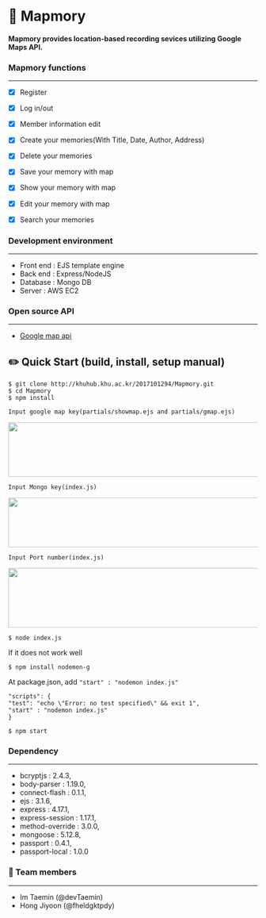 # 📒 Mapmory

#### Mapmory provides location-based recording sevices utilizing Google Maps API.


### Mapmory functions
-----------------
- [x] Register
- [x] Log in/out
- [x] Member information edit
- [x] Create your memories(With Title, Date, Author, Address)
- [x] Delete your memories
- [x] Save your memory with map
- [x] Show your memory with map
- [x] Edit your memory with map
- [x] Search your memories


### Development environment
-----------------
+ Front end : EJS template engine
+ Back end : Express/NodeJS
+ Database : Mongo DB
+ Server : AWS EC2

### Open source API
-----------------
+ [Google map api](https://developers.google.com/maps/documentation/javascript/overview?hl=ko)


## ✏️ Quick Start (build, install, setup manual)

    $ git clone http://khuhub.khu.ac.kr/2017101294/Mapmory.git
    $ cd Mapmory
    $ npm install

    Input google map key(partials/showmap.ejs and partials/gmap.ejs)
   <img src = "https://user-images.githubusercontent.com/73929383/120812504-fd8c0180-c587-11eb-9258-e99adec55714.PNG" width="550" height = "110">

    Input Mongo key(index.js)
   <img src = "https://user-images.githubusercontent.com/73929383/120812932-696e6a00-c588-11eb-8a07-ce2b22ff09c0.PNG" width="550" height = "100">

    Input Port number(index.js)
   <img src= "https://user-images.githubusercontent.com/73929383/120813437-d7b32c80-c588-11eb-9d52-4ef570212d85.PNG" width = "550" height = "120">

    


    $ node index.js

If it does not work well

    $ npm install nodemon-g

At package.json, add  ``` "start" : "nodemon index.js" ```
    
    "scripts": {
    "test": "echo \"Error: no test specified\" && exit 1",
    "start" : "nodemon index.js"
    }

    $ npm start


### Dependency
-----------------
+ bcryptjs : 2.4.3,
+ body-parser : 1.19.0,
+ connect-flash : 0.1.1,
+ ejs : 3.1.6,
+ express : 4.17.1,
+ express-session : 1.17.1,
+ method-override : 3.0.0,
+ mongoose : 5.12.8,
+ passport : 0.4.1,
+ passport-local : 1.0.0


### 👬 Team members
-----------------
+ Im Taemin (@devTaemin)
+ Hong Jiyoon (@fheldgktpdy)